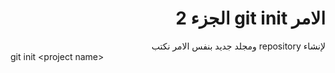 # <div dir="rtl">الامر git init الجزء 2</div>

<div dir="rtl">
لإنشاء repository ومجلد جديد بنفس الامر نكتب
<div dir="ltr">
git init &ltproject name&gt
</div>
</div>
